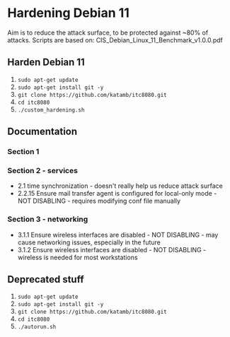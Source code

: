 # Hardening Debian 11
Aim is to reduce the attack surface, to be protected against ~80% of attacks.
Scripts are based on: CIS_Debian_Linux_11_Benchmark_v1.0.0.pdf

## Harden Debian 11
1) `sudo apt-get update`
2) `sudo apt-get install git -y`
3) `git clone https://github.com/katamb/itc8080.git`
4) `cd itc8080`
5) `./custom_hardening.sh`

## Documentation
### Section 1
### Section 2 - services
* 2.1 time synchronization - doesn't really help us reduce attack surface
* 2.2.15 Ensure mail transfer agent is configured for local-only mode - NOT DISABLING - requires modifying conf file manually
### Section 3 - networking
* 3.1.1 Ensure wireless interfaces are disabled - NOT DISABLING - may cause networking issues, especially in the future
* 3.1.2 Ensure wireless interfaces are disabled - NOT DISABLING - wireless is needed for most workstations

## Deprecated stuff
1) `sudo apt-get update`
2) `sudo apt-get install git -y`
3) `git clone https://github.com/katamb/itc8080.git`
4) `cd itc8080`
5) `./autorun.sh`

